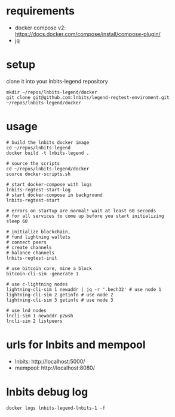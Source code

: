 # requirements
* docker compose v2: https://docs.docker.com/compose/install/compose-plugin/
* jq

# setup
clone it into your lnbits-legend repository
```console
mkdir ~/repos/lnbits-legend/docker
git clone git@github.com:lnbits/legend-regtest-enviroment.git ~/repos/lnbits-legend/docker

```
# usage
```console
# build the lnbits docker image
cd ~/repos/lnbits-legend
docker build -t lnbits-legend .

# source the scripts
cd ~/repos/lnbits-legend/docker
source docker-scripts.sh

# start docker-compose with logs
lnbits-regtest-start-log
# start docker-compose in background
lnbits-regtest-start

# errors on startup are normal! wait at least 60 seconds
# for all services to come up before you start initializing
sleep 60

# initialize blockchain,
# fund lightning wallets
# connect peers
# create channels
# balance channels
lnbits-regtest-init

# use bitcoin core, mine a block
bitcoin-cli-sim -generate 1

# use c-lightning nodes
lightning-cli-sim 1 newaddr | jq -r '.bech32' # use node 1
lightning-cli-sim 2 getinfo # use node 2
lightning-cli-sim 3 getinfo # use node 3

# use lnd nodes
lncli-sim 1 newaddr p2wsh
lncli-sim 2 listpeers
```

# urls for lnbits and mempool
* lnbits: http://localhost:5000/
* mempool: http://localhost:8080/

# lnbits debug log
```console
docker logs lnbits-legend-lnbits-1 -f
```

